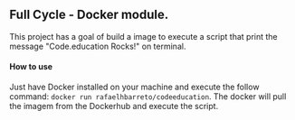 ## Full Cycle - Docker module. 

This project has a goal of build a image to execute a script that print the message "Code.education Rocks!" on terminal. 

#### How to use 
Just have Docker installed on your machine and execute the follow command: `docker run rafaelhbarreto/codeeducation`. The docker will pull the imagem from the Dockerhub and execute the script. 